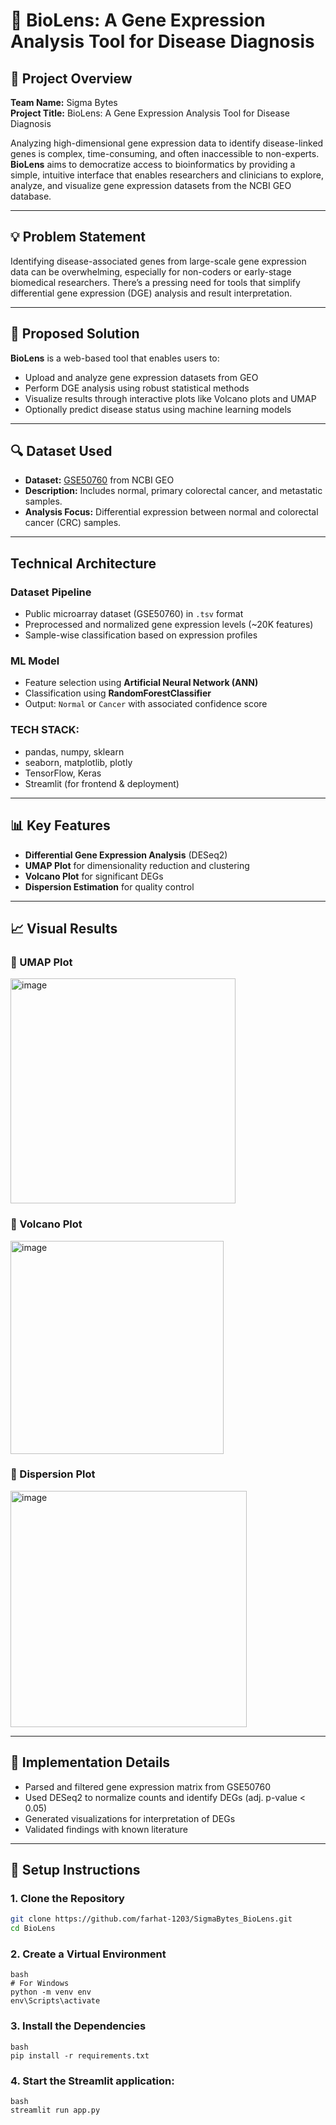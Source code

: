 # 🔬 BioLens: A Gene Expression Analysis Tool for Disease Diagnosis


## 📌 Project Overview

**Team Name:** Sigma Bytes  
**Project Title:** BioLens: A Gene Expression Analysis Tool for Disease Diagnosis

Analyzing high-dimensional gene expression data to identify disease-linked genes is complex, time-consuming, and often inaccessible to non-experts. **BioLens** aims to democratize access to bioinformatics by providing a simple, intuitive interface that enables researchers and clinicians to explore, analyze, and visualize gene expression datasets from the NCBI GEO database.

---

## 💡 Problem Statement

Identifying disease-associated genes from large-scale gene expression data can be overwhelming, especially for non-coders or early-stage biomedical researchers. There’s a pressing need for tools that simplify differential gene expression (DGE) analysis and result interpretation.

---

## 🚀 Proposed Solution

**BioLens** is a web-based tool that enables users to:
- Upload and analyze gene expression datasets from GEO
- Perform DGE analysis using robust statistical methods
- Visualize results through interactive plots like Volcano plots and UMAP
- Optionally predict disease status using machine learning models

---

## 🔍 Dataset Used

- **Dataset:** [GSE50760](https://www.ncbi.nlm.nih.gov/geo/query/acc.cgi?acc=GSE50760) from NCBI GEO  
- **Description:** Includes normal, primary colorectal cancer, and metastatic samples.  
- **Analysis Focus:** Differential expression between normal and colorectal cancer (CRC) samples.

---

## Technical Architecture

### Dataset Pipeline
- Public microarray dataset (GSE50760) in `.tsv` format
- Preprocessed and normalized gene expression levels (~20K features)
- Sample-wise classification based on expression profiles

### ML Model
- Feature selection using **Artificial Neural Network (ANN)**
- Classification using **RandomForestClassifier**
- Output: `Normal` or `Cancer` with associated confidence score

### TECH STACK:
- pandas, numpy, sklearn
- seaborn, matplotlib, plotly
- TensorFlow, Keras
- Streamlit (for frontend & deployment)

---

## 📊 Key Features

- **Differential Gene Expression Analysis** (DESeq2)
- **UMAP Plot** for dimensionality reduction and clustering
- **Volcano Plot** for significant DEGs
- **Dispersion Estimation** for quality control
---

## 📈 Visual Results

### 🔹 UMAP Plot  
<img width="360" alt="image" src="https://github.com/user-attachments/assets/20924b05-d8ef-47d7-848d-f7a9cd0890f5" />


### 🔹 Volcano Plot  
<img width="341" alt="image" src="https://github.com/user-attachments/assets/432f5632-175e-415a-9191-4148028b80c2" />


### 🔹 Dispersion Plot  
<img width="378" alt="image" src="https://github.com/user-attachments/assets/2eaa8325-669a-4c9c-b95c-6b4d2030a13d" />

---

## 🧪 Implementation Details

- Parsed and filtered gene expression matrix from GSE50760
- Used DESeq2 to normalize counts and identify DEGs (adj. p-value < 0.05)
- Generated visualizations for interpretation of DEGs
- Validated findings with known literature

---

## 🔧 Setup Instructions

### 1. Clone the Repository

```bash
git clone https://github.com/farhat-1203/SigmaBytes_BioLens.git
cd BioLens
```

### 2. Create a Virtual Environment 
```
bash
# For Windows
python -m venv env
env\Scripts\activate
```

### 3. Install the Dependencies
```
bash
pip install -r requirements.txt
```

### 4. Start the Streamlit application:
```
bash
streamlit run app.py
```
